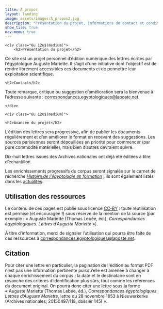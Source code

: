 ```yaml
---
title: À propos
layout: landing
image: assets/images/A_propos2.jpg
description: "Présentation du projet, informations de contact et conditions de réutilisation."
show_tile: true
nav-menu: true
---
```

<!-- Main -->
<div id="main" class="alt">

<!-- One -->
<section id="one">
	<div class="inner">

<!-- Content -->
<div class="row">

	<div class="6u 12u$(medium)">
		<h2>Présentation du projet</h2>

<p>Ce site est un projet personnel d’édition numérique des lettres écrites par l’égyptologue Auguste Mariette. Il s’agit d'une initiative dont l'objectif est de rendre librement accessibles ces documents et de permettre leur exploitation scientifique.</p>

	<h2>Contact</h2>

<p>Toute remarque, critique ou suggestion d’amélioration sera la bienvenue à l’adresse suivante&nbsp;: <a href="mailto:correspondances.egyptologiques@laposte.net">correspondances.egyptologiques@laposte.net</a>.</p>


	</div>
	
	<div class="6u 12u$(medium)">

	<h2>Avancée du projet</h2>

<p>L’édition des lettres sera progressive, afin de publier les documents régulièrement et d’en améliorer le format en recevant des suggestions. Les sources parisiennes seront dépouillées en priorité pour commencer (par pure commodité matérielle), mais bien d’autres devraient suivre.</p>
<p>Dix-huit lettres issues des Archives nationales ont déjà été éditées à titre d’échantillon.</p>
<p>Les enrichissements progressifs du corpus seront signalés sur le carnet de recherche <i><a href="https://hef.hypotheses.org/">Histoire de l'égyptologie en formation</a></i>&nbsp;; ils sont également listés dans les <a href="https://thlebee.github.io/CoEg_test/website/News">actualités</a>.</p>
	</div>
</div>

<div class="row">
	<div class="6u 12u$(medium)">
<h2>Utilisation des ressources</h2>

<p>Le contenu de ces pages est publié sous licence <a href="https://creativecommons.org/licenses/by/4.0/">CC-BY</a>&nbsp;: toute réutilisation est permise (et encouragée !) sous réserve de la mention de la source (par exemple&nbsp;: «&nbsp;Auguste Mariette (Thomas Lebée, éd.), <i>Correspondances égyptologiques. Lettres d’Auguste Mariette</i>&nbsp;»).</p>
<p>À titre d’information, merci de signaler l’utilisation qui pourra être faite de ces ressources à <a href="mailto:correspondances.egyptologiques@laposte.net">correspondances.egyptologiques@laposte.net</a>.</p>
	</div>
	<div class="6u 12u$(medium)">
<h2>Citation</h2>

<p>Pour citer une lettre en particulier, la pagination de l'édition au format PDF n’est pas une information pertinente puisqu’elle est amenée à changer à chaque enrichissement du corpus&nbsp;; la date et le destinataire sont en revanche des critères d’identification plus sûrs, tout comme les références du document original. On pourra donc citer une lettre sous la forme «&nbsp;Auguste Mariette (Thomas Lebée, éd.), <i>Correspondances égyptologiques. Lettres d’Auguste Mariette</i>, lettre du 28 novembre 1853 à Nieuwerkerke (Archives nationales, 20150497/118, dossier 145)&nbsp;».</p>
</div>

</div>
</div>
</section>
</div>
